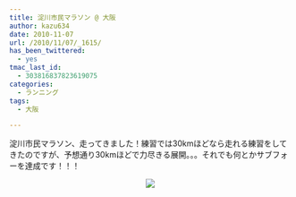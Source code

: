```yaml
---
title: 淀川市民マラソン @ 大阪
author: kazu634
date: 2010-11-07
url: /2010/11/07/_1615/
has_been_twittered:
  - yes
tmac_last_id:
  - 303816837823619075
categories:
  - ランニング
tags:
  - 大阪

---
```

<div class="pp_items">
<div class="pp_item" align="left">
<p>
      淀川市民マラソン、走ってきました！練習では30kmほどなら走れる練習をしてきたのですが、予想通り30kmほどで力尽きる展開。。。それでも何とかサブフォーを達成です！！！
</p>
</div>
  
<div class="pp_item" align="center">
<img src="http://static.pixelpipe.com/551b6a16-92b1-4c9d-9322-3ac20d36256a_b.jpg" style="max-width: 100%;" />
</div>
</div>